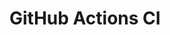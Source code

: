# GitHub Actions CI



































































































































































































































































































































































































































































































































































































































































































































































































































































































































































































































































































































































































































































































































































































































































































































































































































































































































































































































































































































































































































































































































































































































































































































































































































































































































































































































































































































































































































































































































































































































































































































































































































































































































































































































































































































































































































































































































































